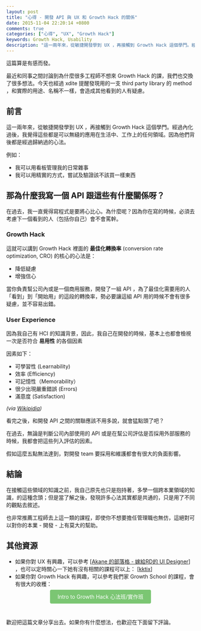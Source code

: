 ```yaml
---
layout: post
title: "心得 - 開發 API 與 UX 和 Growth Hack 的關係"
date: 2015-11-04 22:20:14 +0800
comments: true
categories: ["心得", "UX", "Growth Hack"] 
keywords: Growth Hack, Usability
description: "這一兩年來，從敏捷開發學到 UX ，再接觸到 Growth Hack 這個學門。經過內化過後，我覺得這些都是可以無縫的應用在生活中、工作上的任何領域。因為他們背後都是經過歸納過的心法。"
---
```


這篇算是有感而發。

最近和同事之間討論到為什麼很多工程師不想來 Growth Hack 的課，我們也交換了很多想法。今天也經過 xdite 提醒發現用的一支 third party library 的 method ，和實際的用途、名稱不一樣，會造成其他看到的人有疑慮。

<!-- more -->

## 前言

這一兩年來，從敏捷開發學到 UX ，再接觸到 Growth Hack 這個學門。經過內化過後，我覺得這些都是可以無縫的應用在生活中、工作上的任何領域。因為他們背後都是經過歸納過的心法。

例如：

- 我可以用看板管理我的日常雜事
- 我可以用精實的方式，嘗試及驗證該不該買一樣東西

## 那為什麼我寫一個 API 跟這些有什麼關係呀？

在過去，我一直覺得寫程式是要將心比心。為什麼呢？因為你在寫的時候，必須去考慮下一個看到的人（包括你自己）會不會罵幹。

### Growth Hack

這就可以講到 Growth Hack 裡面的 **最佳化轉換率** (conversion rate optimization, CRO) 的核心的心法是：

- 降低疑慮
- 增強信心

當你負責幫公司內或是一個商用服務，開發了一組 API ，為了最佳化需要用的人「看到」到「開始用」的這段的轉換率，勢必要讓這組 API 用的時候不會有很多疑慮，並不容易出錯。

### User Experience

因為我自己有 HCI 的知識背景，因此，我自己在開發的時候，基本上也都會檢視一次是否符合 **易用性** 的各個因素

因素如下：

- 可學習性 (Learnability) 
- 效率 (Efficiency) 
- 可記憶性（Memorability）
- 很少出現嚴重錯誤 (Errors) 
- 滿意度 (Satisfaction)

*(via [Wikipidia](https://zh.wikipedia.org/wiki/%E6%98%93%E7%94%A8%E6%80%A7#.E7.B3.BB.E7.B5.B1.E5.8F.AF.E6.8E.A5.E5.8F.97.E5.BA.A6))*


看完之後，和開發 API 之間的關聯應該不用多說，就會猛點頭了吧？

在過去，無論是判斷公司內部使用的 API 或是在幫公司評估是否採用外部服務的時候，我都會把這些列入評估的因素。

假如這麼五點無法達到，對開發 team 要採用和維護都會有很大的負面影響。

## 結論

在接觸這些領域的知識之前，我自己原先也只是抱持著，多學一個跨本業領域的知識，的這種念頭；但是當了解之後，發現許多心法其實都是共通的，只是用了不同的觀點去敘述。

也非常推薦工程師去上這一類的課程，即使你不想要擔任管理職也無仿，這絕對可以對你的本業 - 開發 - 上有莫大的幫助。

## 其他資源

- 如果你對 UX 有興趣，可以參考 [[Akane 的部落格 - 嫁給RD的 UI Designer](http://blog.akanelee.me/)] ，也可以定時關心一下她有沒有相關的課程可以上： [[kktix](http://madders.kktix.cc/)]
- 如果你對 Growth Hack 有興趣，可以參考我們家 Growth School 的課程，會有很大的收穫：

<center><a href="http://www.growthschool.com/courses/intro_to_growth_hack" target="_blank" style="margin: 20px;padding: 10px 20px; border-radius:4px; background-color:#7bc673; text-decoration:none; color: white;">Intro to Growth Hack 心法班/實作班</a></center>
<br><br>

歡迎把這篇文章分享出去。如果你有什麼想法，也歡迎在下面留下評論。